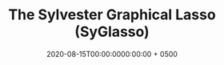---
title: "The Sylvester Graphical Lasso (SyGlasso)"
collection: publications
permalink: /publication/wang2020aistats20
date: 2020-08-15T00:00:0000:00:00 + 0500
venue: 'Conference proceedings talk at the AISTATS 2020, Palermo, Italy'
pubtype: 'conference, contributed'
authors: '<b><i>Y. Wang</i></b>'
excerpt_separator: ""
---